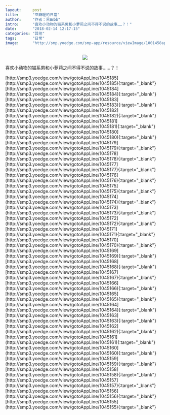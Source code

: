 ```yaml
---
layout:     post
title:      "亚麻理的日常"
author:     "作者：黑田bb"
intro:      "喜欢小动物的猫系男和小萝莉之间不得不说的故事……？！"
date:       "2018-02-14 12:17:15"
categories: "其他"
tags:       "日常"
image:      "http://smp.yoedge.com/smp-app/resource/viewImage/1001458appline.png"
---
```

<div style="text-align: center">
<p><img src="http://smp.yoedge.com/smp-app/resource/viewImage/1001458appline.png"/></p>
</div>
<p class="post-meta">
<span>喜欢小动物的猫系男和小萝莉之间不得不说的故事……？！</span>
</p>
[http://smp3.yoedge.com/view/gotoAppLine/1045185](http://smp3.yoedge.com/view/gotoAppLine/1045185){:target="_blank"}
[http://smp3.yoedge.com/view/gotoAppLine/1045184](http://smp3.yoedge.com/view/gotoAppLine/1045184){:target="_blank"}
[http://smp3.yoedge.com/view/gotoAppLine/1045183](http://smp3.yoedge.com/view/gotoAppLine/1045183){:target="_blank"}
[http://smp3.yoedge.com/view/gotoAppLine/1045182](http://smp3.yoedge.com/view/gotoAppLine/1045182){:target="_blank"}
[http://smp3.yoedge.com/view/gotoAppLine/1045181](http://smp3.yoedge.com/view/gotoAppLine/1045181){:target="_blank"}
[http://smp3.yoedge.com/view/gotoAppLine/1045180](http://smp3.yoedge.com/view/gotoAppLine/1045180){:target="_blank"}
[http://smp3.yoedge.com/view/gotoAppLine/1045179](http://smp3.yoedge.com/view/gotoAppLine/1045179){:target="_blank"}
[http://smp3.yoedge.com/view/gotoAppLine/1045178](http://smp3.yoedge.com/view/gotoAppLine/1045178){:target="_blank"}
[http://smp3.yoedge.com/view/gotoAppLine/1045177](http://smp3.yoedge.com/view/gotoAppLine/1045177){:target="_blank"}
[http://smp3.yoedge.com/view/gotoAppLine/1045176](http://smp3.yoedge.com/view/gotoAppLine/1045176){:target="_blank"}
[http://smp3.yoedge.com/view/gotoAppLine/1045175](http://smp3.yoedge.com/view/gotoAppLine/1045175){:target="_blank"}
[http://smp3.yoedge.com/view/gotoAppLine/1045174](http://smp3.yoedge.com/view/gotoAppLine/1045174){:target="_blank"}
[http://smp3.yoedge.com/view/gotoAppLine/1045173](http://smp3.yoedge.com/view/gotoAppLine/1045173){:target="_blank"}
[http://smp3.yoedge.com/view/gotoAppLine/1045172](http://smp3.yoedge.com/view/gotoAppLine/1045172){:target="_blank"}
[http://smp3.yoedge.com/view/gotoAppLine/1045171](http://smp3.yoedge.com/view/gotoAppLine/1045171){:target="_blank"}
[http://smp3.yoedge.com/view/gotoAppLine/1045170](http://smp3.yoedge.com/view/gotoAppLine/1045170){:target="_blank"}
[http://smp3.yoedge.com/view/gotoAppLine/1045169](http://smp3.yoedge.com/view/gotoAppLine/1045169){:target="_blank"}
[http://smp3.yoedge.com/view/gotoAppLine/1045168](http://smp3.yoedge.com/view/gotoAppLine/1045168){:target="_blank"}
[http://smp3.yoedge.com/view/gotoAppLine/1045167](http://smp3.yoedge.com/view/gotoAppLine/1045167){:target="_blank"}
[http://smp3.yoedge.com/view/gotoAppLine/1045166](http://smp3.yoedge.com/view/gotoAppLine/1045166){:target="_blank"}
[http://smp3.yoedge.com/view/gotoAppLine/1045165](http://smp3.yoedge.com/view/gotoAppLine/1045165){:target="_blank"}
[http://smp3.yoedge.com/view/gotoAppLine/1045164](http://smp3.yoedge.com/view/gotoAppLine/1045164){:target="_blank"}
[http://smp3.yoedge.com/view/gotoAppLine/1045163](http://smp3.yoedge.com/view/gotoAppLine/1045163){:target="_blank"}
[http://smp3.yoedge.com/view/gotoAppLine/1045162](http://smp3.yoedge.com/view/gotoAppLine/1045162){:target="_blank"}
[http://smp3.yoedge.com/view/gotoAppLine/1045161](http://smp3.yoedge.com/view/gotoAppLine/1045161){:target="_blank"}
[http://smp3.yoedge.com/view/gotoAppLine/1045160](http://smp3.yoedge.com/view/gotoAppLine/1045160){:target="_blank"}
[http://smp3.yoedge.com/view/gotoAppLine/1045159](http://smp3.yoedge.com/view/gotoAppLine/1045159){:target="_blank"}
[http://smp3.yoedge.com/view/gotoAppLine/1045158](http://smp3.yoedge.com/view/gotoAppLine/1045158){:target="_blank"}
[http://smp3.yoedge.com/view/gotoAppLine/1045157](http://smp3.yoedge.com/view/gotoAppLine/1045157){:target="_blank"}
[http://smp3.yoedge.com/view/gotoAppLine/1045156](http://smp3.yoedge.com/view/gotoAppLine/1045156){:target="_blank"}
[http://smp3.yoedge.com/view/gotoAppLine/1045155](http://smp3.yoedge.com/view/gotoAppLine/1045155){:target="_blank"}



